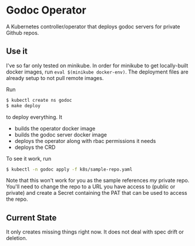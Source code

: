 # Godoc Operator

A Kubernetes controller/operator that deploys godoc servers for private
Github repos.

## Use it

I've so far only tested on minikube. In order for minikube to get locally-built
docker images, run `eval $(minikube docker-env)`. The deployment files are
already setup to not pull remote images.

Run
```sh
$ kubectl create ns godoc
$ make deploy
```
to deploy everything. It
- builds the operator docker image
- builds the godoc server docker image
- deploys the operator along with rbac permissions it needs
- deploys the CRD

To see it work, run

```sh
$ kubectl -n godoc apply -f k8s/sample-repo.yaml
```

Note that this won't work for you as the sample references _my_ private repo.
You'll need to change the repo to a URL you have access to (public or private)
and create a Secret containing the PAT that can be used to access the repo.

## Current State

It only creates missing things right now. It does not deal with spec drift or
deletion.
